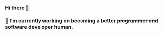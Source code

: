 ### Hi there 👋
### 🔭 I’m currently working on becoming a better ~~programmer and software developer~~ human.

